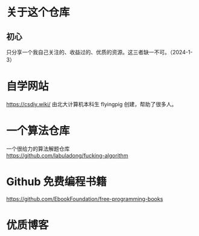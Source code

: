 # 关于这个仓库
## 初心
只分享一个我自己关注的、收益过的、优质的资源。这三者缺一不可。（2024-1-3）

# 自学网站
https://csdiy.wiki/
由北大计算机本科生 flyingpig 创建，帮助了很多人。


# 一个算法仓库
一个很给力的算法解题仓库    
https://github.com/labuladong/fucking-algorithm


# Github 免费编程书籍
https://github.com/EbookFoundation/free-programming-books

# 优质博客

